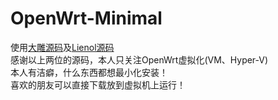 # OpenWrt-Minimal
使用[大雕源码](https://github.com/coolsnowwolf/lede)及[Lienol源码](https://github.com/Lienol/openwrt-package)<br>
感谢以上两位的源码，本人只关注OpenWrt虚拟化(VM、Hyper-V) <br>本人有洁癖，什么东西都想最小化安装！<br>
喜欢的朋友可以直接下载放到虚拟机上运行！

